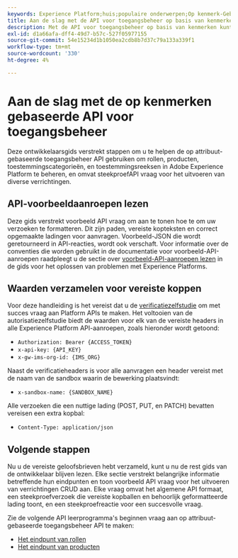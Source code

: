 ```yaml
---
keywords: Experience Platform;huis;populaire onderwerpen;Op kenmerk-Gebaseerd Toegangsbeheer;op attribuut-gebaseerde toegangscontrole
title: Aan de slag met de API voor toegangsbeheer op basis van kenmerken
description: Met de API voor toegangsbeheer op basis van kenmerken kunt u rollen en toegangsbeleid in Adobe Experience Platform programmatisch beheren. Volg deze gids voor het uitvoeren van de belangrijkste bewerkingen met de API.
exl-id: d1a66afa-dff4-49d7-b57c-527f05977155
source-git-commit: 54e15234d1b1050ea2cdb8b7d37c79a133a339f1
workflow-type: tm+mt
source-wordcount: '330'
ht-degree: 4%

---
```


# Aan de slag met de op kenmerken gebaseerde API voor toegangsbeheer

Deze ontwikkelaarsgids verstrekt stappen om u te helpen de op attribuut-gebaseerde toegangsbeheer API gebruiken om rollen, producten, toestemmingscategorieën, en toestemmingsreeksen in Adobe Experience Platform te beheren, en omvat steekproefAPI vraag voor het uitvoeren van diverse verrichtingen.

## API-voorbeeldaanroepen lezen

Deze gids verstrekt voorbeeld API vraag om aan te tonen hoe te om uw verzoeken te formatteren. Dit zijn paden, vereiste kopteksten en correct opgemaakte ladingen voor aanvragen. Voorbeeld-JSON die wordt geretourneerd in API-reacties, wordt ook verschaft. Voor informatie over de conventies die worden gebruikt in de documentatie voor voorbeeld-API-aanroepen raadpleegt u de sectie over [voorbeeld-API-aanroepen lezen](../../../landing/troubleshooting.md#how-do-i-format-an-api-request) in de gids voor het oplossen van problemen met Experience Platforms.

## Waarden verzamelen voor vereiste koppen

Voor deze handleiding is het vereist dat u de [verificatiezelfstudie](https://www.adobe.com/go/platform-api-authentication-en) om met succes vraag aan Platform APIs te maken. Het voltooien van de autorisatiezelfstudie biedt de waarden voor elk van de vereiste headers in alle Experience Platform API-aanroepen, zoals hieronder wordt getoond:

* `Authorization: Bearer {ACCESS_TOKEN}`
* `x-api-key: {API_KEY}`
* `x-gw-ims-org-id: {IMS_ORG}`

Naast de verificatieheaders is voor alle aanvragen een header vereist met de naam van de sandbox waarin de bewerking plaatsvindt:

* `x-sandbox-name: {SANDBOX_NAME}`

Alle verzoeken die een nuttige lading (POST, PUT, en PATCH) bevatten vereisen een extra kopbal:

* `Content-Type: application/json`

## Volgende stappen

Nu u de vereiste geloofsbrieven hebt verzameld, kunt u nu de rest gids van de ontwikkelaar blijven lezen. Elke sectie verstrekt belangrijke informatie betreffende hun eindpunten en toon voorbeeld API vraag voor het uitvoeren van verrichtingen CRUD aan. Elke vraag omvat het algemene API formaat, een steekproefverzoek die vereiste kopballen en behoorlijk geformatteerde lading toont, en een steekproefreactie voor een succesvolle vraag.

Zie de volgende API leerprogramma&#39;s beginnen vraag aan op attribuut-gebaseerde toegangsbeheer API te maken:

* [Het eindpunt van rollen](./roles.md)
* [Het eindpunt van producten](./products.md)
